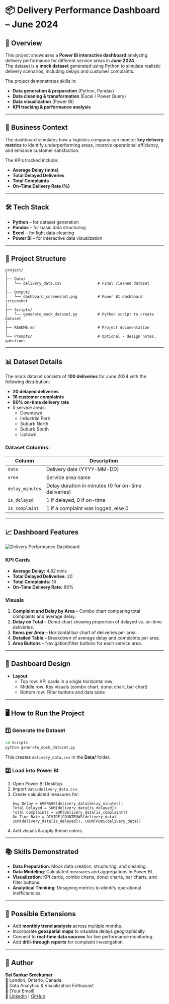 # 📦 Delivery Performance Dashboard – June 2024

## 📌 Overview
This project showcases a **Power BI interactive dashboard** analyzing delivery performance for different service areas in **June 2024**.  
The dataset is a **mock dataset** generated using Python to simulate realistic delivery scenarios, including delays and customer complaints.

The project demonstrates skills in:
- **Data generation & preparation** (Python, Pandas)
- **Data cleaning & transformation** (Excel / Power Query)
- **Data visualization** (Power BI)
- **KPI tracking & performance analysis**

---

## 🎯 Business Context
The dashboard simulates how a logistics company can monitor **key delivery metrics** to identify underperforming areas, improve operational efficiency, and enhance customer satisfaction.  

The KPIs tracked include:
- **Average Delay (mins)**
- **Total Delayed Deliveries**
- **Total Complaints**
- **On-Time Delivery Rate (%)**

---

## 🛠 Tech Stack
- **Python** – for dataset generation  
- **Pandas** – for basic data structuring  
- **Excel** – for light data cleaning  
- **Power BI** – for interactive data visualization

---

## 📂 Project Structure
```
project/
│
├── Data/
│   └── delivery_data.csv                # Final cleaned dataset
│
├── Output/
│   └── dashboard_screenshot.png         # Power BI dashboard screenshot
│
├── Scripts/
│   └── generate_mock_dataset.py         # Python script to create dataset
│
├── README.md                            # Project documentation
│
└── Prompts/                             # Optional - design notes, questions
```

---

## 📊 Dataset Details
The mock dataset consists of **100 deliveries** for June 2024 with the following distribution:
- **20 delayed deliveries**
- **16 customer complaints**
- **80% on-time delivery rate**
- 5 service areas:  
  - Downtown  
  - Industrial Park  
  - Suburb North  
  - Suburb South  
  - Uptown

### Dataset Columns:
| Column         | Description |
|----------------|-------------|
| `date`         | Delivery date (YYYY-MM-DD) |
| `area`         | Service area name |
| `delay_minutes`| Delay duration in minutes (0 for on-time deliveries) |
| `is_delayed`   | 1 if delayed, 0 if on-time |
| `is_complaint` | 1 if a complaint was logged, else 0 |

---

## 📈 Dashboard Features

![Delivery Performance Dashboard](Output/dashboard_screenshot.png)

### **KPI Cards**
- **Average Delay:** 4.82 mins
- **Total Delayed Deliveries:** 20
- **Total Complaints:** 16
- **On-Time Delivery Rate:** 80%

### **Visuals**
1. **Complaint and Delay by Area** – Combo chart comparing total complaints and average delay.
2. **Delay on Total** – Donut chart showing proportion of delayed vs. on-time deliveries.
3. **Items per Area** – Horizontal bar chart of deliveries per area.
4. **Detailed Table** – Breakdown of average delay and complaints per area.
5. **Area Buttons** – Navigation/filter buttons for each service area.

---

## 🎨 Dashboard Design
- **Layout**
  - Top row: KPI cards in a single horizontal row
  - Middle row: Key visuals (combo chart, donut chart, bar chart)
  - Bottom row: Filter buttons and data table

---

## 🖥 How to Run the Project

### 1️⃣ Generate the Dataset
```bash
cd Scripts
python generate_mock_dataset.py
```
This creates `delivery_data.csv` in the **Data/** folder.

### 2️⃣ Load into Power BI
1. Open Power BI Desktop.
2. Import `Data/delivery_data.csv`.
3. Create calculated measures for:
   ```DAX
   Avg Delay = AVERAGE(delivery_data[delay_minutes])
   Total Delayed = SUM(delivery_data[is_delayed])
   Total Complaints = SUM(delivery_data[is_complaint])
   On-Time Rate = DIVIDE(COUNTROWS(delivery_data) - SUM(delivery_data[is_delayed]), COUNTROWS(delivery_data))
   ```
4. Add visuals & apply theme colors.

---

## 📚 Skills Demonstrated
- **Data Preparation**: Mock data creation, structuring, and cleaning.
- **Data Modeling**: Calculated measures and aggregations in Power BI.
- **Visualization**: KPI cards, combo charts, donut charts, bar charts, and filter buttons.
- **Analytical Thinking**: Designing metrics to identify operational inefficiencies.

---

## 🔮 Possible Extensions
- Add **monthly trend analysis** across multiple months.
- Incorporate **geospatial maps** to visualize delays geographically.
- Connect to **real-time data sources** for live performance monitoring.
- Add **drill-through reports** for complaint investigation.

---

## 📌 Author
**Sai Sankar Sreekumar**  
📍 London, Ontario, Canada  
💼 Data Analytics & Visualization Enthusiast  
📧 [Your Email]  
🔗 [LinkedIn](https://linkedin.com/in/yourprofile) | [GitHub](https://github.com/sreekumar-sai)
